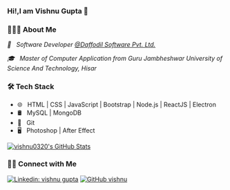 ### Hi!,I am Vishnu Gupta 👋

### 👨🏻‍💻 About Me

_💼 &nbsp; Software Developer [@Daffodil Software Pvt. Ltd.](https://http://daffodilsw.com/)_

_🎓 &nbsp; Master of Computer Application from Guru Jambheshwar University of Science And Technology, Hisar_

### 🛠 Tech Stack

- 🌐 &nbsp; HTML | CSS | JavaScript | Bootstrap | Node.js | ReactJS | Electron
- 🛢 &nbsp; MySQL | MongoDB
- 🔧 &nbsp; Git 
- 🖥 &nbsp; Photoshop | After Effect 


[![vishnu0320's GitHub Stats](https://github-readme-stats.vercel.app/api?username=vishnu0320&show_icons=true)](https://github.com/vishnu0320)

### 🤝🏻 Connect with Me

[![Linkedin: vishnu gupta](https://img.shields.io/badge/-VishnuGupta-blue?style=flat-square&logo=Linkedin&logoColor=white&link=https://www.linkedin.com/in/vishnu-gupta-74a8831b1/)](https://www.linkedin.com/in/vishnu-gupta-74a8831b1/)
[![GitHub vishnu](https://img.shields.io/github/followers/vishnu0320?label=follow&style=social)](https://github.com/vishnu)
